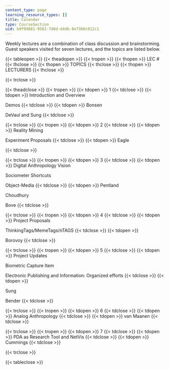 ```yaml
---
content_type: page
learning_resource_types: []
title: Calendar
type: CourseSection
uid: b9f99881-9562-7d0d-d4db-8e7366c012c1
---
```


Weekly lectures are a combination of class discussion and brainstorming. Guest speakers visited for seven lectures, and the topics are listed below.

{{< tableopen >}}
{{< theadopen >}}
{{< tropen >}}
{{< thopen >}}
LEC #
{{< thclose >}}
{{< thopen >}}
TOPICS
{{< thclose >}}
{{< thopen >}}
LECTURERS
{{< thclose >}}

{{< trclose >}}

{{< theadclose >}}
{{< tropen >}}
{{< tdopen >}}
1
{{< tdclose >}}
{{< tdopen >}}
Introduction and Overview  
  
Demos
{{< tdclose >}}
{{< tdopen >}}
Bonsen  
  
DeVaul and Sung
{{< tdclose >}}

{{< trclose >}}
{{< tropen >}}
{{< tdopen >}}
2
{{< tdclose >}}
{{< tdopen >}}
Reality Mining  
  
Experiment Proposals
{{< tdclose >}}
{{< tdopen >}}
Eagle  
  

{{< tdclose >}}

{{< trclose >}}
{{< tropen >}}
{{< tdopen >}}
3
{{< tdclose >}}
{{< tdopen >}}
Digital Anthropology Vision  
  
Sociometer Shortcuts  
  
Object-Media
{{< tdclose >}}
{{< tdopen >}}
Pentland  
  
Choudhury  
  
Bove
{{< tdclose >}}

{{< trclose >}}
{{< tropen >}}
{{< tdopen >}}
4
{{< tdclose >}}
{{< tdopen >}}
Project Proposals  
  
ThinkingTags/MemeTags/nTAGS
{{< tdclose >}}
{{< tdopen >}}
  
  
Borovoy
{{< tdclose >}}

{{< trclose >}}
{{< tropen >}}
{{< tdopen >}}
5
{{< tdclose >}}
{{< tdopen >}}
Project Updates  
  
Biometric Capture Item  
  
Electronic Publishing and Information: Organized efforts
{{< tdclose >}}
{{< tdopen >}}
  
Sung  
  
Bender
{{< tdclose >}}

{{< trclose >}}
{{< tropen >}}
{{< tdopen >}}
6
{{< tdclose >}}
{{< tdopen >}}
Analog Anthropology
{{< tdclose >}}
{{< tdopen >}}
van Maanen
{{< tdclose >}}

{{< trclose >}}
{{< tropen >}}
{{< tdopen >}}
7
{{< tdclose >}}
{{< tdopen >}}
PDA as Research Tool and NetVis
{{< tdclose >}}
{{< tdopen >}}
Cummings
{{< tdclose >}}

{{< trclose >}}

{{< tableclose >}}